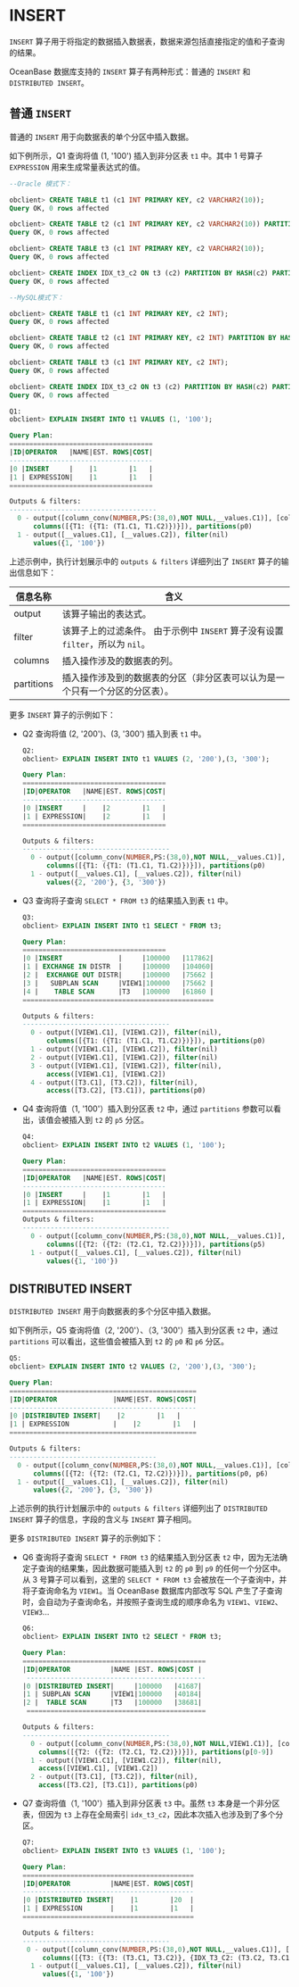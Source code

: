 # INSERT

`INSERT` 算子用于将指定的数据插入数据表，数据来源包括直接指定的值和子查询的结果。

OceanBase 数据库支持的 `INSERT` 算子有两种形式：普通的 `INSERT` 和 `DISTRIBUTED INSERT`。

## 普通 `INSERT`

普通的 `INSERT` 用于向数据表的单个分区中插入数据。

如下例所示，Q1 查询将值 (1, '100') 插入到非分区表 `t1` 中。其中 1 号算子`EXPRESSION` 用来生成常量表达式的值。

```sql
--Oracle 模式下：

obclient> CREATE TABLE t1 (c1 INT PRIMARY KEY, c2 VARCHAR2(10));
Query OK, 0 rows affected

obclient> CREATE TABLE t2 (c1 INT PRIMARY KEY, c2 VARCHAR2(10)) PARTITION BY HASH(c1) PARTITIONS 10;
Query OK, 0 rows affected

obclient> CREATE TABLE t3 (c1 INT PRIMARY KEY, c2 VARCHAR2(10));
Query OK, 0 rows affected

obclient> CREATE INDEX IDX_t3_c2 ON t3 (c2) PARTITION BY HASH(c2) PARTITIONS 3;
Query OK, 0 rows affected

--MySQL模式下：

obclient> CREATE TABLE t1 (c1 INT PRIMARY KEY, c2 INT);
Query OK, 0 rows affected

obclient> CREATE TABLE t2 (c1 INT PRIMARY KEY, c2 INT) PARTITION BY HASH(c1) PARTITIONS 10;
Query OK, 0 rows affected

obclient> CREATE TABLE t3 (c1 INT PRIMARY KEY, c2 INT);
Query OK, 0 rows affected

obclient> CREATE INDEX IDX_t3_c2 ON t3 (c2) PARTITION BY HASH(c2) PARTITIONS 3;
Query OK, 0 rows affected

Q1:
obclient> EXPLAIN INSERT INTO t1 VALUES (1, '100');

Query Plan:
====================================
|ID|OPERATOR   |NAME|EST. ROWS|COST|
------------------------------------
|0 |INSERT     |    |1        |1   |
|1 | EXPRESSION|    |1        |1   |
====================================

Outputs & filters:
-------------------------------------
  0 - output([column_conv(NUMBER,PS:(38,0),NOT NULL,__values.C1)], [column_conv(VARCHAR2,utf8mb4_bin,length:10,NULL,__values.C2)]), filter(nil),
      columns([{T1: ({T1: (T1.C1, T1.C2)})}]), partitions(p0)
  1 - output([__values.C1], [__values.C2]), filter(nil)
      values({1, '100'})
```

上述示例中，执行计划展示中的 `outputs & filters` 详细列出了 `INSERT` 算子的输出信息如下：

|  **信息名称**  |                                **含义**                                |
|------------|----------------------------------------------------------------------|
| output     | 该算子输出的表达式。                                                           |
| filter     | 该算子上的过滤条件。 由于示例中 `INSERT` 算子没有设置 `filter`，所以为 `nil`。 |
| columns    | 插入操作涉及的数据表的列。                                                        |
| partitions | 插入操作涉及到的数据表的分区（非分区表可以认为是一个只有一个分区的分区表）。                               |

更多 `INSERT` 算子的示例如下：

* Q2 查询将值 (2, '200')、(3, '300') 插入到表 `t1` 中。

  ```sql
  Q2:
  obclient> EXPLAIN INSERT INTO t1 VALUES (2, '200'),(3, '300');

  Query Plan:
  ====================================
  |ID|OPERATOR   |NAME|EST. ROWS|COST|
  ------------------------------------
  |0 |INSERT     |    |2        |1   |
  |1 | EXPRESSION|    |2        |1   |
  ====================================

  Outputs & filters:
  -------------------------------------
    0 - output([column_conv(NUMBER,PS:(38,0),NOT NULL,__values.C1)], [column_conv(VARCHAR2,utf8mb4_bin,length:10,NULL,__values.C2)]), filter(nil),
        columns([{T1: ({T1: (T1.C1, T1.C2)})}]), partitions(p0)
    1 - output([__values.C1], [__values.C2]), filter(nil)
        values({2, '200'}, {3, '300'})
  ```

* Q3 查询将子查询 `SELECT * FROM t3` 的结果插入到表 `t1` 中。

  ```sql
  Q3:
  obclient> EXPLAIN INSERT INTO t1 SELECT * FROM t3;

  Query Plan:
  ====================================
  |0 |INSERT              |     |100000   |117862|
  |1 | EXCHANGE IN DISTR  |     |100000   |104060|
  |2 |  EXCHANGE OUT DISTR|     |100000   |75662 |
  |3 |   SUBPLAN SCAN     |VIEW1|100000   |75662 |
  |4 |    TABLE SCAN      |T3   |100000   |61860 |
  ================================================

  Outputs & filters:
  -------------------------------------
    0 - output([VIEW1.C1], [VIEW1.C2]), filter(nil),
        columns([{T1: ({T1: (T1.C1, T1.C2)})}]), partitions(p0)
    1 - output([VIEW1.C1], [VIEW1.C2]), filter(nil)
    2 - output([VIEW1.C1], [VIEW1.C2]), filter(nil)
    3 - output([VIEW1.C1], [VIEW1.C2]), filter(nil),
        access([VIEW1.C1], [VIEW1.C2])
    4 - output([T3.C1], [T3.C2]), filter(nil),
        access([T3.C2], [T3.C1]), partitions(p0)
  ```

* Q4 查询将值（1, '100'）插入到分区表 `t2` 中，通过 `partitions` 参数可以看出，该值会被插入到 `t2` 的 `p5` 分区。

  ```sql
  Q4:
  obclient> EXPLAIN INSERT INTO t2 VALUES (1, '100');

  Query Plan:
  ====================================
  |ID|OPERATOR   |NAME|EST. ROWS|COST|
  ------------------------------------
  |0 |INSERT     |    |1        |1   |
  |1 | EXPRESSION|    |1        |1   |
  ====================================
  Outputs & filters:
  -------------------------------------
    0 - output([column_conv(NUMBER,PS:(38,0),NOT NULL,__values.C1)], [column_conv(VARCHAR2,utf8mb4_bin,length:10,NULL,__values.C2)]), filter(nil),
        columns([{T2: ({T2: (T2.C1, T2.C2)})}]), partitions(p5)
    1 - output([__values.C1], [__values.C2]), filter(nil)
        values({1, '100'})
  ```

## DISTRIBUTED INSERT

`DISTRIBUTED INSERT` 用于向数据表的多个分区中插入数据。

如下例所示，Q5 查询将值（2, '200'）、（3, '300'）插入到分区表 `t2` 中，通过 `partitions` 可以看出，这些值会被插入到 `t2` 的 `p0` 和 `p6` 分区。

```sql
Q5:
obclient> EXPLAIN INSERT INTO t2 VALUES (2, '200'),(3, '300');

Query Plan:
===============================================
|ID|OPERATOR              |NAME|EST. ROWS|COST|
-----------------------------------------------
|0 |DISTRIBUTED INSERT|    |2        |1   |
|1 | EXPRESSION           |    |2        |1   |
===============================================

Outputs & filters:
-------------------------------------
  0 - output([column_conv(NUMBER,PS:(38,0),NOT NULL,__values.C1)], [column_conv(VARCHAR2,utf8mb4_bin,length:10,NULL,__values.C2)]), filter(nil),
      columns([{T2: ({T2: (T2.C1, T2.C2)})}]), partitions(p0, p6)
  1 - output([__values.C1], [__values.C2]), filter(nil)
      values({2, '200'}, {3, '300'})
```

上述示例的执行计划展示中的 `outputs & filters` 详细列出了 `DISTRIBUTED INSERT` 算子的信息，字段的含义与 `INSERT` 算子相同。

更多 `DISTRIBUTED INSERT` 算子的示例如下：

* Q6 查询将子查询 `SELECT * FROM t3` 的结果插入到分区表 `t2` 中，因为无法确定子查询的结果集，因此数据可能插入到 `t2` 的 `p0` 到 `p9` 的任何一个分区中。从 3 号算子可以看到，这里的 `SELECT * FROM t3` 会被放在一个子查询中，并将子查询命名为 `VIEW1`。当 OceanBase 数据库内部改写 SQL 产生了子查询时，会自动为子查询命名，并按照子查询生成的顺序命名为 `VIEW1`、`VIEW2`、`VIEW3`...

  ```sql
  Q6:
  obclient> EXPLAIN INSERT INTO t2 SELECT * FROM t3;

  Query Plan:
  ==============================================
  |ID|OPERATOR          |NAME |EST. ROWS|COST |
   ---------------------------------------------
  |0 |DISTRIBUTED INSERT|     |100000   |41687|
  |1 | SUBPLAN SCAN     |VIEW1|100000   |40184|
  |2 |  TABLE SCAN      |T3   |100000   |38681|
   =============================================

  Outputs & filters:
  -------------------------------------
    0 - output([column_conv(NUMBER,PS:(38,0),NOT NULL,VIEW1.C1)], [column_conv(VARCHAR2,utf8mb4_bin,length:10,NULL,VIEW1.C2)]), filter(nil),
      columns([{T2: ({T2: (T2.C1, T2.C2)})}]), partitions(p[0-9])
    1 - output([VIEW1.C1], [VIEW1.C2]), filter(nil),
      access([VIEW1.C1], [VIEW1.C2])
    2 - output([T3.C1], [T3.C2]), filter(nil),
      access([T3.C2], [T3.C1]), partitions(p0)
  ```

* Q7 查询将值（1, '100'）插入到非分区表 `t3` 中。虽然 `t3` 本身是一个非分区表，但因为 `t3` 上存在全局索引 `idx_t3_c2`，因此本次插入也涉及到了多个分区。

  ```sql
  Q7:
  obclient> EXPLAIN INSERT INTO t3 VALUES (1, '100');

  Query Plan:
  ===========================================
  |ID|OPERATOR          |NAME|EST. ROWS|COST|
  -------------------------------------------
  |0 |DISTRIBUTED INSERT|    |1        |20  |
  |1 | EXPRESSION       |    |1        |1   |
  ===========================================

  Outputs & filters:
  -------------------------------------
   0 - output([column_conv(NUMBER,PS:(38,0),NOT NULL,__values.C1)], [column_conv(VARCHAR2,utf8mb4_bin,length:10,NULL,__values.C2)]), filter(nil),
       columns([{T3: ({T3: (T3.C1, T3.C2)}, {IDX_T3_C2: (T3.C2, T3.C1)})}]), partitions(p0)
    1 - output([__values.C1], [__values.C2]), filter(nil)
       values({1, '100'})
  ```
